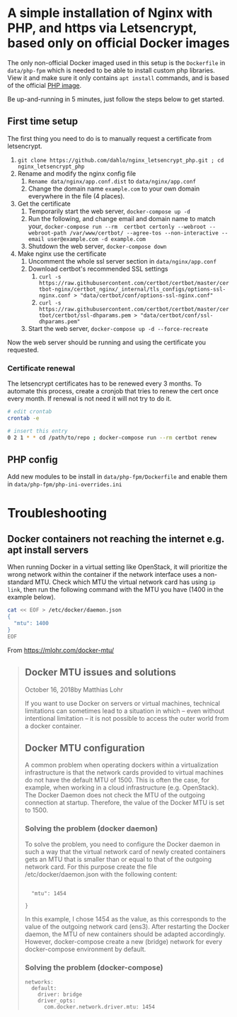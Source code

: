 # A simple installation of Nginx with PHP, and https via Letsencrypt, based only on official Docker images
The only non-official Docker imaged used in this setup is the `Dockerfile` in `data/php-fpm` which is needed to be able to install custom php libraries. View it and make sure it only contains `apt install` commands, and is based of the official [PHP image](https://hub.docker.com/_/php).

Be up-and-running in 5 minutes, just follow the steps below to get started. 

## First time setup
The first thing you need to do is to manually request a certificate from letsencrypt.

1. `git clone https://github.com/dahlo/nginx_letsencrypt_php.git ; cd nginx_letsencrypt_php`
1. Rename and modify the nginx config file
   1. `Rename data/nginx/app.conf.dist` to `data/nginx/app.conf`
   1. Change the domain name `example.com` to your own domain everywhere in the file (4 places).
1. Get the certificate
   1. Temporarily start the web server, `docker-compose up -d`
   1. Run the following, and change email and domain name to match your, `docker-compose run --rm  certbot certonly --webroot --webroot-path /var/www/certbot/ --agree-tos --non-interactive --email user@example.com -d example.com` 
   1. Shutdown the web server, `docker-compose down`
1. Make nginx use the certificate
   1. Uncomment the whole ssl server section in `data/nginx/app.conf`
   1. Download certbot's recommended SSL settings
      1. `curl -s https://raw.githubusercontent.com/certbot/certbot/master/certbot-nginx/certbot_nginx/_internal/tls_configs/options-ssl-nginx.conf > "data/certbot/conf/options-ssl-nginx.conf"`  
      1. `curl -s https://raw.githubusercontent.com/certbot/certbot/master/certbot/certbot/ssl-dhparams.pem > "data/certbot/conf/ssl-dhparams.pem"`
   1. Start the web server, `docker-compose up -d --force-recreate`

Now the web server should be running and using the certificate you requested.

### Certificate renewal
The letsencrypt certificates has to be renewed every 3 months. To automate this process, create a cronjob that tries to renew the cert once every month. If renewal is not need it will not try to do it.

```bash
# edit crontab
crontab -e

# insert this entry
0 2 1 * * cd /path/to/repo ; docker-compose run --rm certbot renew
```

## PHP config
Add new modules to be install in `data/php-fpm/Dockerfile` and enable them in `data/php-fpm/php-ini-overrides.ini`

# Troubleshooting
## Docker containers not reaching the internet e.g. apt install servers

When running Docker in a virtual setting like OpenStack, it will prioritize the wrong network within the container if the network interface uses a non-standard MTU. Check which MTU the virtual network card has using `ip link`, then run the following command with the MTU you have (1400 in the example below).

```bash
cat << EOF > /etc/docker/daemon.json
{
  "mtu": 1400
}
EOF
```

From https://mlohr.com/docker-mtu/

> ## Docker MTU issues and solutions
> 
> October 16, 2018by Matthias Lohr
> 
> If you want to use Docker on servers or virtual machines, technical limitations can sometimes lead to a situation in which – even without intentional limitation – it is not possible to access the outer world from a docker container.
> 
> 
> 
> ## Docker MTU configuration
> 
> A common problem when operating dockers within a virtualization infrastructure is that the network cards provided to virtual machines do not have the default MTU of 1500. This is often the case, for example, when working in a cloud infrastructure (e.g. OpenStack). The Docker Daemon does not check the MTU of the outgoing connection at startup. Therefore, the value of the Docker MTU is set to 1500.
> 
> ### Solving the problem (docker daemon)
> 
> To solve the problem, you need to configure the Docker daemon in such a way that the virtual network card of newly created containers gets an MTU that is smaller than or equal to that of the outgoing network card. For this purpose create the file /etc/docker/daemon.json with the following content:
> 
> ```{
> 
>   "mtu": 1454
> 
> }
> ```
> In this example, I chose 1454 as the value, as this corresponds to the value of the outgoing network card (ens3). After restarting the Docker daemon, the MTU of new containers should be adapted accordingly. However, docker-compose create a new (bridge) network for every docker-compose environment by default.
> 
> ### Solving the problem (docker-compose)
> 
> ```
> networks:                                
>   default:                               
>     driver: bridge                       
>     driver_opts:                         
>       com.docker.network.driver.mtu: 1454
> ```
